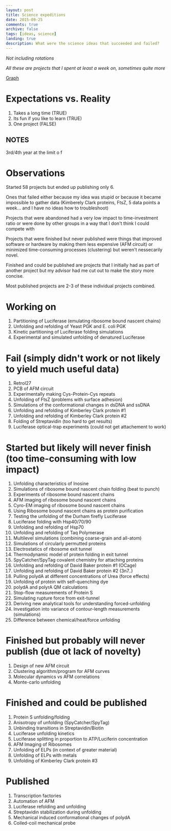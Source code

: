 ```yaml
---
layout: post
title: Science expeditions
date: 2015-09-25
comments: true
archive: false
tags: [ideas, science]
landing: true
description: What were the science ideas that succeeded and failed?
---
```


*Not including rotations*

*All these are projects that I spent at least a week on, sometimes quite more*

[Graph](https://docs.google.com/spreadsheets/d/12XvwpzOuwt69eqvVbLs3XeVX2hcm3GZ94F1I2zrpESY/pubhtml?gid=192644469&single=true)

# Expectations vs. Reality

1. Takes a long time (TRUE)
2. Its fun if you like to learn (TRUE)
3. One project (FALSE)

## NOTES

3rd/4th year at the limit o f

# Observations

Started 58 projects but ended up publishing only 6.

Ones that failed either because my idea was stupid or because it became impossible to gather data (Kimberely Clark proteins, FtsZ, 5 data points a week... and I have no ideas how to troubleshoot)

Projects that were abandoned had a very low impact to time-investment ratio or were done by other groups in a way that I don't think I could compete with

Projects that were finished but never published were things that improved software or hardware by making them less expensive (AFM circuit) or minimized time-consuming processes (clustering) but weren't nessecarily novel.

Finished and could be published are projects that I initially had as part of another project but my advisor had me cut out to make the story more concise.

Most published projects are 2-3 of these individual projects combined.

# Working on

1. Partitioning of Luciferase (emulating ribosome bound nascent chains)
2. Unfolding and refolding of Yeast PGK and E. coli PGK
3. Kinetic partitioning of Luciferase folding simulations
4. Experimental and simulated unfolding of denatured Luciferase

# Fail (simply didn't work or not likely to yield much useful data)

1. RetroI27
2. PCB of AFM circuit
3. Experimentally making Cys-Protein-Cys repeats
4. Unfolding of FtsZ (problems with surface adhesion)
5. Simulations of the conformational changes in dsDNA and ssDNA
6. Unfolding and refolding of Kimberley Clark protein #1
7. Unfolding and refolding of Kimberley Clark protein #2
8. Folding of Streptavidin (too hard to get results)
9. Luciferase optical-trap experiments (could not get attachement to work)

# Started but likely will never finish (too time-consuming with low impact)

1. Unfolding characteristics of Inosine
2. Simulations of ribosome bound nascent chain folding (beat to punch)
3. Experiments of ribosome bound nascent chains
4. AFM imaging of ribosome bound nascent chains
5. Cyro-EM imaging of ribosome bound nascent chains
6. Using Ribosome bound nascent chains as protein purification
7. Testing the unfolding of the Durham firefly Luciferase
8. Luciferase folding with Hsp40/70/90
9. Unfolding and refolding of Hsp70
10. Unfolding and refolding of Taq Polymerase
11. Multilevel simulations (combining coarse-grain and all-atom)
12. Simulations of circularly permutted proteins
13. Electrostatics of ribosome exit tunnel
14. Thermodynamic model of protein folding in exit tunnel
15. SpyCatcher/SpyTag covalent chemistry for attaching proteins
16. Unfolding and refolding of David Baker protein #1 (OCage)
17. Unfolding and refolding of David Baker protein #2 (3n7..)
18. Pulling polydA at different concentrations of Urea (force effects)
19. Unfolding of protein with self-quenching dye
20. polydA and polyrA QM calculations
21. Stop-flow measurements of Protein S
22. Simulating rupture force from exit-tunnel
23. Deriving new analytical tools for understanding forced-unfolding
24. Investigation into variance of contour-length measurements (simulations)
25. Difference between chemical/heat/force unfolding

# Finished but probably will never publish (due ot lack of novelty)

1. Design of new AFM circuit
2. Clustering algorithm/program for AFM curves
3. Molecular dynamics vs AFM correlations
4. Monte-carlo unfolding

# Finished and could be published

1. Protein S unfolding/folding
2. Anisotropy of unfolding (SpyCatcher/SpyTag)
3. Unbinding transitions in Streptavidin/Biotin
4. Luciferase unfolding kinetics
5. Luciferase splitting in proportion to ATP/Luciferin concentration
7. AFM Imaging of Ribosomes
8. Unfolding of ELPs (in context of greater material)
9. Unfolding of ELPs with metals
10. Unfolding of Kimberley Clark protein #3

# Published

1. Transcription factories
2. Automation of AFM
3. Luciferase refolding and unfolding
4. Streptavidin stabilization during unfolding
5. Mechanical induced conformational changes of polydA
6. Coiled-coil mechanical probe
